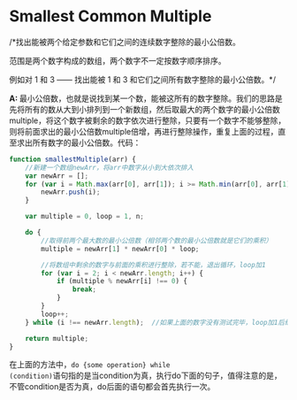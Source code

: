 # Smallest Common Multiple

/*找出能被两个给定参数和它们之间的连续数字整除的最小公倍数。

范围是两个数字构成的数组，两个数字不一定按数字顺序排序。

例如对 1 和 3 —— 找出能被 1 和 3 和它们之间所有数字整除的最小公倍数。*/

<b>A: </b>最小公倍数，也就是说找到某一个数，能被这所有的数字整除。我们的思路是先将所有的数从大到小排列到一个新数组，然后取最大的两个数字的最小公倍数multiple，将这个数字被剩余的数字依次进行整除，只要有一个数字不能够整除，则将前面求出的最小公倍数multiple倍增，再进行整除操作，重复上面的过程，直至求出所有数字的最小公倍数。代码：
```javascript
function smallestMultiple(arr) {
	//新建一个数组newArr，将arr中数字从小到大依次排入
	var newArr = [];
	for (var i = Math.max(arr[0], arr[1]); i >= Math.min(arr[0], arr[1]); i--) {
		newArr.push(i);
	}

	var multiple = 0, loop = 1, n;

	do {
		//取得前两个最大数的最小公倍数（相邻两个数的最小公倍数就是它们的乘积）
		multiple = newArr[1] * newArr[0] * loop;

		//将数组中剩余的数字与前面的乘积进行整除，若不能，退出循环，loop加1
		for (var i = 2; i < newArr.length; i++) {
			if (multiple % newArr[i] !== 0) {
				break;
			}
		}
		loop++;
	} while (i !== newArr.length);	//如果上面的数字没有测试完毕，loop加1后继续上面的操作

	return multiple;
}
```
在上面的方法中，<code>do {some operation} while (condition)</code>语句指的是当condition为真，执行do下面的句子，值得注意的是，不管condition是否为真，do后面的语句都会首先执行一次。
